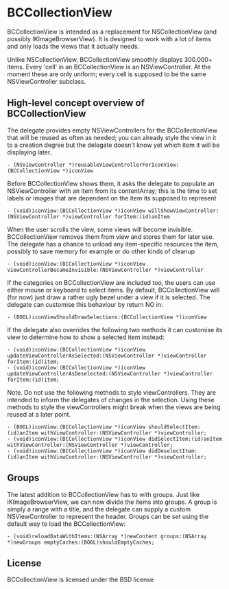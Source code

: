 # BCCollectionView

BCCollectionView is intended as a replacement for NSCollectionView (and possibly IKImageBrowserView). It is designed to work with a lot of items and only loads the views that it actually needs.

Unlike NSCollectionView, BCCollectionView smoothly displays 300.000+ items.
Every 'cell' in an BCCollectionView is an NSViewController. At the moment these are only uniform; every cell is supposed to be the same NSViewController subclass.

## High-level concept overview of BCCollectionView

The delegate provides empty NSViewControllers for the BCCollectionView that will be reused as often as needed; you can already style the view in it to a creation degree but the delegate doesn't know yet which item it will be displaying later.

	- (NSViewController *)reusableViewControllerForIconView:(BCCollectionView *)iconView

Before BCCollectionView shows them, it asks the delegate to populate an NSViewController with an item from its contentArray; this is the time to set labels or images that are dependent on the item its supposed to represent

	- (void)iconView:(BCCollectionView *)iconView willShowViewController:(NSViewController *)viewController forItem:(id)anItem

When the user scrolls the view, some views will become invisible. BCCollectionView removes them from  view and stores them for later use. The delegate has a chance to unload any item-specific resources the item, possibly to save memory for example or do other kinds of cleanup

	- (void)iconView:(BCCollectionView *)iconView viewControllerBecameInvisible:(NSViewController *)viewController

If the categories on BCCollectionView are included too, the users can use either mouse or keyboard to select items. By default, BCCollectionView will (for now) just draw a rather ugly bezel under a view if it is selected. The delegate can customise this behaviour by return NO in:

	- (BOOL)iconViewShouldDrawSelections:(BCCollectionView *)iconView

If the delegate also overrides the following two methods it can customise its view to determine how to show a selected item instead:

	- (void)iconView:(BCCollectionView *)iconView updateViewControllerAsSelected:(NSViewController *)viewController forItem:(id)item;
	- (void)iconView:(BCCollectionView *)iconView updateViewControllerAsDeselected:(NSViewController *)viewController forItem:(id)item;

Note. Do not use the following methods to style viewControllers. They are intended to inform the delegates of changes in the selection. Using these methods to style the viewControllers might break when the views are being reused at a later point.

	- (BOOL)iconView:(BCCollectionView *)iconView shouldSelectItem:(id)anItem withViewController:(NSViewController *)viewController;
	- (void)iconView:(BCCollectionView *)iconView didSelectItem:(id)anItem withViewController:(NSViewController *)viewController;
	- (void)iconView:(BCCollectionView *)iconView didDeselectItem:(id)anItem withViewController:(NSViewController *)viewController;

## Groups

The latest addition to BCCollectionView has to with groups. Just like IKImageBrowserView, we can now divide the items into groups. A group is simply a range with a title, and the delegate can supply a custom NSViewController to represent the header.
Groups can be set using the default way to load the BCCollectionView:

	- (void)reloadDataWithItems:(NSArray *)newContent groups:(NSArray *)newGroups emptyCaches:(BOOL)shouldEmptyCaches;

## License

BCCollectionView is licensed under the BSD license